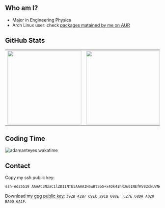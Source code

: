 ## Who am I?

- Major in Engineering Physics
- Arch Linux user: check [packages matained by me on AUR](https://aur.archlinux.org/packages/?SeB=m&K=adamanteye)

## GitHub Stats

<table><tr><td>
<img height=240 align="center" src="https://github-readme-stats.vercel.app/api?username=adamanteye&show_icons=true&theme=catppuccin_latte&show=reviews,prs_merged" />
</td><td>
<img height=240 align="center" src="https://github-readme-stats.vercel.app/api/top-langs?username=adamanteye&hide=gdb,rpc,json,yaml,toml&layout=compact&langs_count=12&card_width=320&theme=catppuccin_latte" />
</td></tr></table>

## Coding Time

![adamanteyes wakatime](<https://github-readme-stats.vercel.app/api/wakatime?username=adamanteye&api_domain=wakatime.adamanteye.cc&theme=catppuccin_latte&custom_title=Wakapi+Stats+(Last+7+Days)&layout=compact>)

## Contact

Copy my ssh public key:

```txt
ssh-ed25519 AAAAC3NzaC1lZDI1NTE5AAAAIH6wBtSo5+x4Ok41hRJu61NEfKV82ckUVNeIahLLRR1j openpgp:0xCA339C30
```

Download my [gpg public key](https://gpg.adamanteye.cc/ada.pub): `392B 42B7 C9EC 291D 688E  C27E 68DA A020 BA0D 6A1F`.
